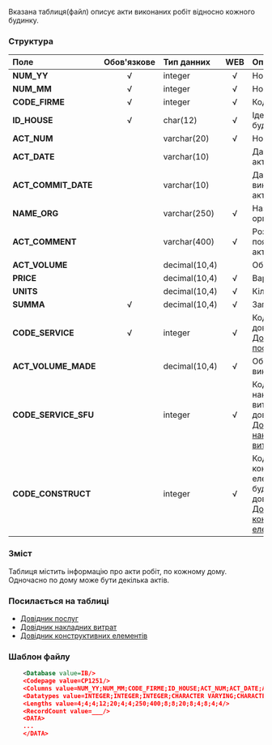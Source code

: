 Вказана таблиця(файл) описує акти виконаних робіт відносно кожного будинку.

### Структура

Поле   | Обов'язкове |    Тип данних  | WEB|   Опис |
:----------------|:--:|:--------------|:--:|:--------
**NUM_YY**   | √ | integer       | √ |  Номер року.
**NUM_MM**   | √ | integer   | √ | Номер місяця.
**CODE_FIRME** | √ | integer   | √ | Код організації.
**ID_HOUSE** | √ | char(12)   | √ | Ідентифікатор будинку.
**ACT_NUM** | | varchar(20) | √ | Номер акту.
**ACT_DATE** | | varchar(10) |  | Дата складання акту.
**ACT_COMMIT_DATE**| | varchar(10) |  | Дата виконнання акту.
**NAME_ORG**|  | varchar(250) | √ | Назва організації.
**ACT_COMMENT**| | varchar(400) | √ | Розшифровка/пояснення щодо акту.
**ACT_VOLUME**| | decimal(10,4) | | Об'єм робіт.
**PRICE**| | decimal(10,4) | √ | Вартість.
**UNITS**| | decimal(10,4) | √ | Кількість.
**SUMMA**| √ | decimal(10,4) | √ | Загальна сумма.
**CODE_SERVICE**| √ | integer   | √ | Код послуги у довіднику [Довідник послуг](/Формат_файлу/Таблиця_IRCG_SERVICE).
**ACT_VOLUME_MADE**| | decimal(10,4) | √ | Об'єм виконаних робіт.
**CODE_SERVICE_SFU**| | integer   | √ | Код послуги накладниз витрат у довіднику [Довідник накладних витрат](/Формат_файлу/Таблиця_IRCG_SERVICE_SFU).
**CODE_CONSTRUCT**| | integer   | √ | Код конструктивного елементу будинку у довіднику [Довідник конструктивних елементів](/Формат_файлу/Таблиця_IRCG_CONSTRUCT).


### Зміст

Таблиця містить інформацію про акти робіт, по кожному дому. Одночасно по дому може бути декілька актів.

### Посилається на таблиці

- [Довідник послуг](/Формат_файлу/Таблиця_IRCG_SERVICE)
- [Довідник накладних витрат](/Формат_файлу/Таблиця_IRCG_SERVICE_SFU)
- [Довідник конструктивних елементів](/Формат_файлу/Таблиця_IRCG_CONSTRUCT)

### Шаблон файлу

```XML
    <Database value=IB/>
    <Codepage value=CP1251/>
    <Columns value=NUM_YY;NUM_MM;CODE_FIRME;ID_HOUSE;ACT_NUM;ACT_DATE;ACT_COMMIT_DATE;NAME_ORG;ACT_COMMENT;ACT_VOLUME;PRICE;UNITS;SUMMA;CODE_SERVICE;ACT_VOLUME_MADE;CODE_SERVICE_SFU;CODE_CONSTRUCT/>
    <Datatypes value=INTEGER;INTEGER;INTEGER;CHARACTER VARYING;CHARACTER VARYING;DATE;DATE;CHARACTER VARYING;CHARACTER VARYING;DOUBLE PRECISION;DOUBLE PRECISION;CHARACTER VARYING;DOUBLE PRECISION;INTEGER;DOUBLE PRECISION;INTEGER;INTEGER/>
    <Lengths value=4;4;4;12;20;4;4;250;400;8;8;20;8;4;8;4;4/>
    <RecordCount value=___/>
    <DATA>
    ...
    </DATA>
```
